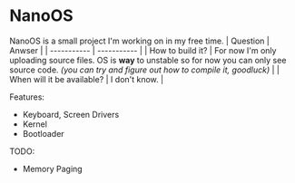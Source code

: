 # NanoOS
NanoOS is a small project I'm working on in my free time.
| Question | Anwser |
| ----------- | ----------- |
| How to build it? | For now I'm only uploading source files. OS is **way** to unstable so for now you can only see source code. *(you can try and figure out how to compile it, goodluck)* |
| When will it be available? | I don't know. |

Features:
- Keyboard, Screen Drivers
- Kernel
- Bootloader

TODO:
- Memory Paging